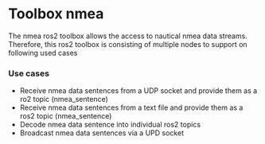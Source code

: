 # Toolbox nmea

The nmea ros2 toolbox allows the access to nautical nmea data streams. Therefore, 
this ros2 toolbox is consisting of multiple nodes to support on following used cases

### Use cases
* Receive nmea data sentences from a UDP socket and provide them as a ro2 topic (nmea_sentence)
* Receive nmea data sentences from a text file and provide them as a ros2 topic (nmea_sentence)
* Decode nmea data sentence into individual ros2 topics
* Broadcast nmea data sentences via a UPD socket

